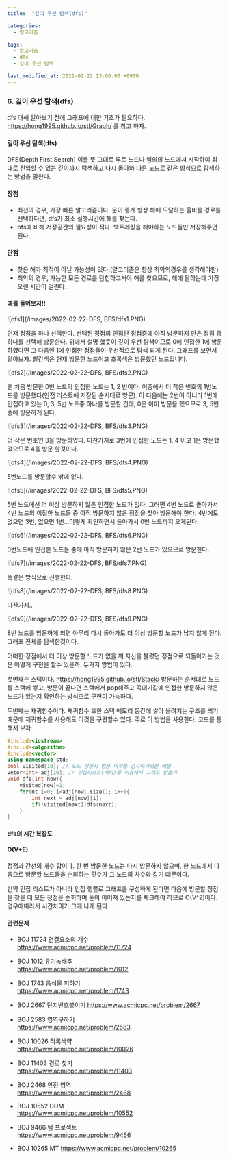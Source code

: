 ```yaml
---
title:  "깊이 우선 탐색(dfs)"

categories:
  - 알고리즘

tags:
  - 알고리즘
  - dfs
  - 깊이 우선 탐색

last_modified_at: 2022-02-22 13:00:00 +0900
---
```


### 6. 깊이 우선 탐색(dfs)

dfs 대해 알아보기 전에 그래프에 대한 기초가 필요하다.
https://hong1995.github.io/stl/Graph/ 를 참고 하자.

#### 깊이 우선 탐색(dfs)

DFS(Depth First Search) 이름 뜻 그대로  루트 노드나 임의의 노드에서 시작하여 최대로 진입할 수 있는 깊이까지 탐색하고 다시 돌아와 다른 노드로 같은 방식으로 탐색하는 방법을 말한다.

#### 장점

- 최선의 경우, 가장 빠른 알고리즘이다.  운이 좋게 항상 해에 도달하는 올바를 경로를 선택하다면, dfs가 최소 실행시간에 해를 찾는다.
- bfs에 비해 저장공간의 필요성이 적다. 백트레킹을 해야하는 노드들만 저장해주면 된다.

#### 단점

- 찾은 해가 최적이 아닐 가능성이 있다.(알고리즘은 항상 최악의경우를 생각해야함)
- 최악의 경우, 가능한 모든 경로를 탐험하고서야 해를 찾으므로, 해에 돨하는데 가장 오랜 시간이 걸린다.

#### 예를 들어보자!!

![dfs1](/images/2022-02-22-DFS, BFS/dfs1.PNG)

먼저 정점을 하나 선택한다. 선택된 정점의 인접란 정점중에 아직 방문하지 안은 정점 중 하나를 선택해 방문한다. 위에서 설명 했듯이 깊이 우선 탐색이므로 0에 인접한 1에 방문 하였다면 그 다음엔 1에 인접한 정점들이 우선적으로 탐색 되게 된다. 그래프를 보면서 알아보자. 빨간색은 현재 방문한 노드이고 초록색은 방문했던 노드입니다.

![dfs2](/images/2022-02-22-DFS, BFS/dfs2.PNG)

맨 처음 방문한 0번 노드의 인접한 노드는 1, 2 번이다. 이중에서 더 작은 번호의 1번노드를 방문했다(인접 리스트에 저장된 순서대로 방문). 이 다음에는 2번이 아니라 1번에 인접하고 있는 0, 3, 5번 노드중 하나를 방문할 건데, 0은 이미 방문을 했으므로 3, 5번 중에 방문하게 된다.

![dfs3](/images/2022-02-22-DFS, BFS/dfs3.PNG)

더 작은 번호인 3을 방문하였다. 마찬가지로 3번에 인접한 노드는 1, 4 이고 1은 방문했었으므로 4를 방문 할것이다.

![dfs4](/images/2022-02-22-DFS, BFS/dfs4.PNG)

5번노드를 방문할수 밖에 없다.

![dfs5](/images/2022-02-22-DFS, BFS/dfs5.PNG)

5번 노드에선 더 이상 방문하지 않은 인접한 노드가 없다. 그러면 4번 노드로 돌아가서 4번 노드의 이접한 노드들 중 아직 방문하지 않은 정점을 찾아 방문해야 한다. 4번에도 없으면 3번, 없으면 1번...이렇게 확인하면서 돌아가서 0번 노드까지 오게된다. 

![dfs6](/images/2022-02-22-DFS, BFS/dfs6.PNG)

0번노드에 인접한 노드들 중에 아직 방문하지 않은 2번 노드가 있으므로 방문한다.

![dfs7](/images/2022-02-22-DFS, BFS/dfs7.PNG)

똑같은 방식으로 진행한다.

![dfs8](/images/2022-02-22-DFS, BFS/dfs8.PNG)

마찬가지..

![dfs9](/images/2022-02-22-DFS, BFS/dfs9.PNG)

8번 노드를 방문하게 되면 아무리 다시 돌아가도 더 이상 방문할 노드가 남지 않게 된다. 그래프 전체를 탐색한것이다. 

어떠한 정점에서 더 이상 방문할 노드가 없을 꺠 자신을 불렀던 정점으로 되돌아가는 것은 어떻게 구현을 할수 있을까. 두가지 방법이 있다. 

첫번째는 스택이다. https://hong1995.github.io/stl/Stack/
방문하는 순서대로 노드를 스택에 쌓고, 방문이 끝나면 스택에서 pop해주고 꼭대기값에 인접한 방문하지 않은 노드가 있는지 확인하는 방식으로 구현이 가능하다.

두번째는 재귀함수이다.
재귀함수 또한 스택 메모리 동간에 쌓아 올려지는 구조를 띄기 때문에 재귀함수를 사용해도 이것을 구련할수 있다. 주로 이 방법을 사용한다. 코드를 통해서 보자.

```c++
#include<iostream>
#include<algorithm>
#include<vector>
using namespace std;
bool visited[10]; // 노드 방문시 방문 여부를 검사하기위한 배열
vetor<int> adj[10]; // 인접리스트(벡터)를 이용해서 그래프 만들기
void dfs(int now){
	visited[now]=1;
	for(nt i=0; i<adj[now].size(); i++){
		int next = adj[now][i];
		if(!visited[next])dfs(next);
	}
}
```

#### dfs의 시간 복잡도

#### O(V+E)

정점과 간선의 개수 합이다. 한 번 방문한 노드는 다시 방문하지 않으며, 한 노드에서 다음으로 방문할 노드들을 순회하는 횟수가 그 노드의 차수와 같기 떄문이다.

만약 인접 리스트가 아니라 인접 행렬로 그래프를 구성하게 된다면 다음에 방문할 정점을 찾을 때 모든 정점을 순회하며 둘이 이어져 있는지를 체크해야 하므로 O(V^2)이다. 경우에따라서 시간차이가 크게 나게 된다.

#### 관련문제

- BOJ 11724 연결요소의 개수  
  <https://www.acmicpc.net/problem/11724>
- BOJ 1012 유기농배추  
  <https://www.acmicpc.net/problem/1012>
- BOJ 1743 음식물 피하기  
  <https://www.acmicpc.net/problem/1743>
- BOJ 2667 단지번호붙이기
  <https://www.acmicpc.net/problem/2667>
- BOJ 2583 영역구하기  
  <https://www.acmicpc.net/problem/2583>
- BOJ 10026 적록색약  
  <https://www.acmicpc.net/problem/10026>
- BOJ 11403 경로 찾기  
  <https://www.acmicpc.net/problem/11403>
- BOJ 2468 안전 영역  
  <https://www.acmicpc.net/problem/2468>
- BOJ 10552 DOM  
  <https://www.acmicpc.net/problem/10552>

- BOJ 9466 텀 프로젝트  
  <https://www.acmicpc.net/problem/9466>

- BOJ 10265 MT 
  <https://www.acmicpc.net/problem/10265>
